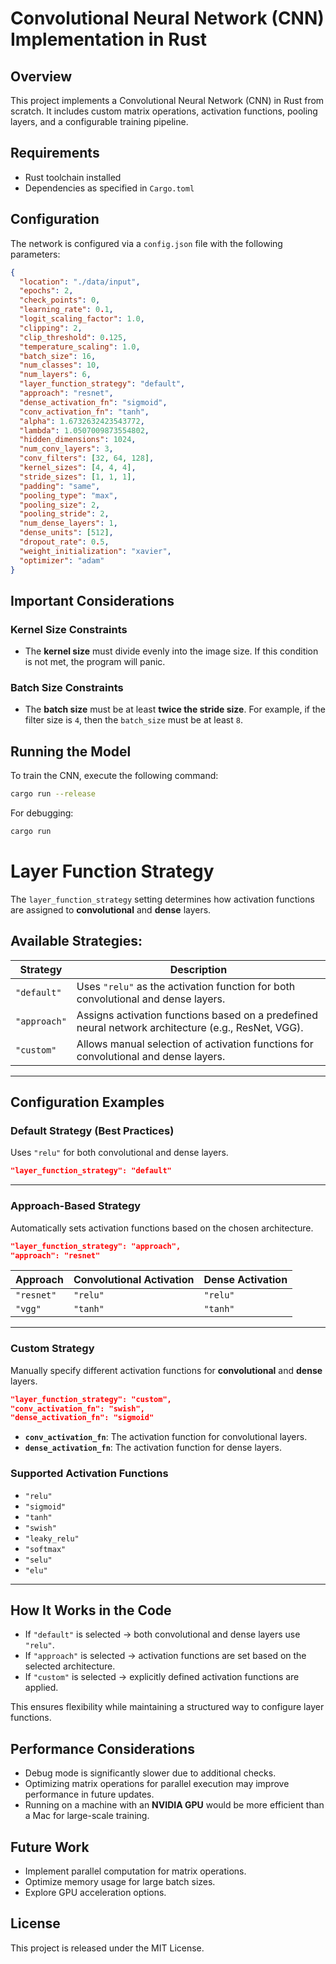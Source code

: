 # Convolutional Neural Network (CNN) Implementation in Rust

## Overview

This project implements a Convolutional Neural Network (CNN) in Rust from scratch. It includes custom matrix operations, activation functions, pooling layers, and a configurable training pipeline.

## Requirements

- Rust toolchain installed
- Dependencies as specified in `Cargo.toml`

## Configuration

The network is configured via a `config.json` file with the following parameters:

```json
{
  "location": "./data/input",
  "epochs": 2,
  "check_points": 0,
  "learning_rate": 0.1,
  "logit_scaling_factor": 1.0,
  "clipping": 2,
  "clip_threshold": 0.125,
  "temperature_scaling": 1.0,
  "batch_size": 16,
  "num_classes": 10,
  "num_layers": 6,
  "layer_function_strategy": "default",
  "approach": "resnet",
  "dense_activation_fn": "sigmoid",
  "conv_activation_fn": "tanh",
  "alpha": 1.6732632423543772,
  "lambda": 1.0507009873554802,
  "hidden_dimensions": 1024,
  "num_conv_layers": 3,
  "conv_filters": [32, 64, 128],
  "kernel_sizes": [4, 4, 4],
  "stride_sizes": [1, 1, 1],
  "padding": "same",
  "pooling_type": "max",
  "pooling_size": 2,
  "pooling_stride": 2,
  "num_dense_layers": 1,
  "dense_units": [512],
  "dropout_rate": 0.5,
  "weight_initialization": "xavier",
  "optimizer": "adam"
}
```

## Important Considerations

### Kernel Size Constraints

- The **kernel size** must divide evenly into the image size. If this condition is not met, the program will panic.

### Batch Size Constraints

- The **batch size** must be at least **twice the stride size**. For example, if the filter size is `4`, then the `batch_size` must be at least `8`.

## Running the Model

To train the CNN, execute the following command:

```sh
cargo run --release
```

For debugging:

```sh
cargo run
```

# Layer Function Strategy

The `layer_function_strategy` setting determines how activation functions are assigned to **convolutional** and **dense** layers.

## Available Strategies:

| Strategy     | Description                                                                                         |
| ------------ | --------------------------------------------------------------------------------------------------- |
| `"default"`  | Uses `"relu"` as the activation function for both convolutional and dense layers.                   |
| `"approach"` | Assigns activation functions based on a predefined neural network architecture (e.g., ResNet, VGG). |
| `"custom"`   | Allows manual selection of activation functions for convolutional and dense layers.                 |

---

## Configuration Examples

### Default Strategy (Best Practices)

Uses `"relu"` for both convolutional and dense layers.

```json
"layer_function_strategy": "default"
```

---

### Approach-Based Strategy

Automatically sets activation functions based on the chosen architecture.

```json
"layer_function_strategy": "approach",
"approach": "resnet"
```

| Approach   | Convolutional Activation | Dense Activation |
| ---------- | ------------------------ | ---------------- |
| `"resnet"` | `"relu"`                 | `"relu"`         |
| `"vgg"`    | `"tanh"`                 | `"tanh"`         |

---

### Custom Strategy

Manually specify different activation functions for **convolutional** and **dense** layers.

```json
"layer_function_strategy": "custom",
"conv_activation_fn": "swish",
"dense_activation_fn": "sigmoid"
```

- **`conv_activation_fn`**: The activation function for convolutional layers.
- **`dense_activation_fn`**: The activation function for dense layers.

### Supported Activation Functions

- `"relu"`
- `"sigmoid"`
- `"tanh"`
- `"swish"`
- `"leaky_relu"`
- `"softmax"`
- `"selu"`
- `"elu"`

---

## How It Works in the Code

- If `"default"` is selected → both convolutional and dense layers use `"relu"`.
- If `"approach"` is selected → activation functions are set based on the selected architecture.
- If `"custom"` is selected → explicitly defined activation functions are applied.

This ensures flexibility while maintaining a structured way to configure layer functions.

## Performance Considerations

- Debug mode is significantly slower due to additional checks.
- Optimizing matrix operations for parallel execution may improve performance in future updates.
- Running on a machine with an **NVIDIA GPU** would be more efficient than a Mac for large-scale training.

## Future Work

- Implement parallel computation for matrix operations.
- Optimize memory usage for large batch sizes.
- Explore GPU acceleration options.

## License

This project is released under the MIT License.
